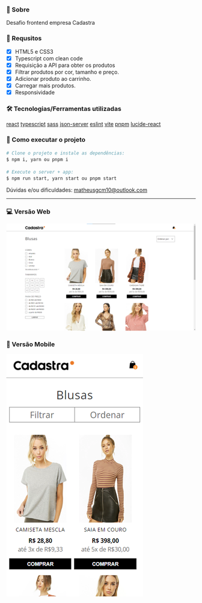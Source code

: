 ### 🤔 Sobre
Desafio frontend empresa Cadastra

### 📘 Requsitos

- [x] HTML5 e CSS3
- [x] Typescript com clean code
- [x] Requisição a API para obter os produtos
- [x] Filtrar produtos por cor, tamanho e preço.
- [x] Adicionar produto ao carrinho.
- [x] Carregar mais produtos.
- [x] Responsividade

### 🛠 Tecnologias/Ferramentas utilizadas

[react](https://react.dev/) 
[typescript](https://www.typescriptlang.org/) 
[sass](https://sass-lang.com/) 
[json-server](https://github.com/typicode/json-server)
[eslint](https://eslint.org/)
[vite](https://vitejs.dev/) 
[pnpm](https://pnpm.io/pt/) 
[lucide-react](https://lucide.dev/) 

### 🚀 Como executar o projeto

```bash
# Clone o projeto e instale as dependências:
$ npm i, yarn ou pnpm i

# Execute o server + app:
$ npm run start, yarn start ou pnpm start
```

Dúvidas e/ou dificuldades: matheusgcm10@outlook.com

----
### 💻 Versão Web
![web](./src/assets/web-version.png)

### 📱 Versão Mobile
![mobile](./src/assets/mobile-version.png)
